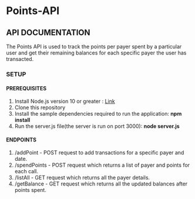 # Points-API

## API DOCUMENTATION
The Points API is used to track the points per payer spent by a particular user and get their remaining balances for each specific payer the user has transacted. 

### SETUP
#### PREREQUISITES
1. Install Node.js version 10 or greater : [Link](https://nodejs.org/en/)
2. Clone this repository 
3. Install the sample dependencies required to run the application: **npm install**
4. Run the server.js file(the server is run on port 3000): **node server.js**

#### ENDPOINTS

1. /addPoint - POST request to add transactions for a specific payer and date.
2. /spendPoints - POST request which returns a list of payer and points for each call.
3. /listAll - GET request which returns all the payer details.
4. /getBalance - GET request which returns all the updated balances after points spent. 
